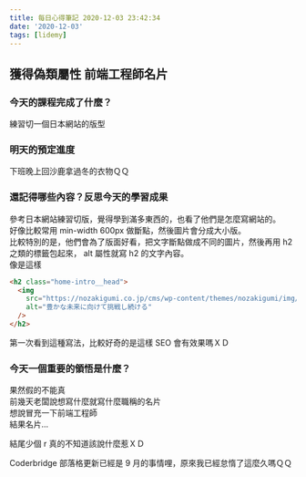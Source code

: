 ```yaml
---
title: 每日心得筆記 2020-12-03 23:42:34
date: '2020-12-03'
tags: [lidemy]
---
```


## 獲得偽類屬性 前端工程師名片

### 今天的課程完成了什麼？

練習切一個日本網站的版型

### 明天的預定進度

下班晚上回沙鹿拿過冬的衣物ＱＱ

### 還記得哪些內容？反思今天的學習成果

參考日本網站練習切版，覺得學到滿多東西的，也看了他們是怎麼寫網站的。  
好像比較常用 min-width 600px 做斷點，然後圖片會分成大小版。  
比較特別的是，他們會為了版面好看，把文字斷點做成不同的圖片，然後再用 h2 之類的標籤包起來， alt 屬性就寫 h2 的文字內容。  
像是這樣

```html
<h2 class="home-intro__head">
  <img
    src="https://nozakigumi.co.jp/cms/wp-content/themes/nozakigumi/img/home/img_intro01.png"
    alt="豊かな未来に向けて挑戦し続ける"
  />
</h2>
```

第一次看到這種寫法，比較好奇的是這樣 SEO 會有效果嗎ＸＤ

### 今天一個重要的領悟是什麼？

果然假的不能真  
前幾天老闆說想寫什麼就寫什麼職稱的名片  
想說冒充一下前端工程師  
結果名片...

結尾少個 r 真的不知道該說什麼惹ＸＤ

Coderbridge 部落格更新已經是 9 月的事情哩，原來我已經怠惰了這麼久嗎ＱＱ
